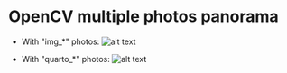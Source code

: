 # OpenCV multiple photos panorama  

* With "img_*" photos:
![alt text](https://github.com/arielrenostro/opencv-multiple-panorama/result_img.png)

* With "quarto_*" photos:
![alt text](https://github.com/arielrenostro/opencv-multiple-panorama/result_quarto.png)